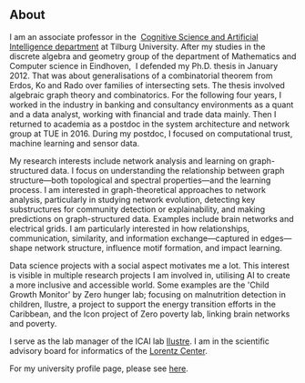 ## About
I am an associate professor in the  [Cognitive Science and Artificial Intelligence department](https://www.tilburguniversity.edu/about/schools/tshd/departments/dca) at Tilburg University. After my studies in the discrete algebra and geometry group of the department of Mathematics and Computer science in Eindhoven,  I defended my Ph.D. thesis in January 2012. That was about generalisations of a combinatorial theorem from Erdos, Ko and Rado over families of 
intersecting sets. The thesis involved algebraic graph theory and combinatorics. For the following four years, I worked in the industry in banking and consultancy environments as a quant and a 
data analyst, working with financial and trade data mainly. Then I returned to academia as a postdoc in the system architecture and network group at TUE in 2016. During my postdoc, I focused 
on computational trust, machine learning and sensor data.

My research interests include network analysis and learning on graph-structured data. I focus on understanding the relationship between graph structure—both topological and spectral properties—and the learning process. I am interested in graph-theoretical approaches to network analysis, particularly in studying network evolution, detecting key substructures for community detection or explainability, and making predictions on graph-structured data. Examples include brain networks and electrical grids. I am particularly interested in how relationships, communication, similarity, and information exchange—captured in edges—shape network structure, influence motif formation, and impact learning.


Data science projects with a social aspect motivates me a lot. This interest is visible in multiple research projects I am involved in, utilising AI to create a more inclusive and accessible world. Some examples are the 'Child Growth Monitor' by Zero hunger lab; focusing on malnutrition detection in children, Ilustre, a project to support the energy transition efforts in the Caribbean, and the Icon project of Zero poverty lab, linking brain networks and poverty. 

I serve as the lab manager of the ICAI lab [Ilustre](https://www.icai.ai/labs/ilustre-lab). I am in the scientific advisory board for informatics of the [Lorentz Center](https://www.icai.ai/labs/ilustre-lab). 

For  my university profile page, please see [here](https://www.tilburguniversity.edu/staff/c-guven).

